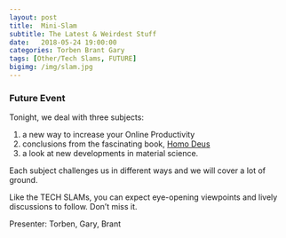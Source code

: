 ```yaml
---
layout: post
title:  Mini-Slam
subtitle: The Latest & Weirdest Stuff
date:   2018-05-24 19:00:00
categories: Torben Brant Gary 
tags: [Other/Tech Slams, FUTURE]
bigimg: /img/slam.jpg
---
```


### Future Event

Tonight, we deal with three subjects:

1. a new way to increase your Online Productivity
1. conclusions from the fascinating book, [Homo Deus](https://www.amazon.com/Homo-Deus-Brief-History-Tomorrow/dp/0062464310)
1. a look at new developments in material science. 

Each subject challenges us in different ways and we will cover a lot of ground. 

Like the TECH SLAMs, you can expect eye-opening viewpoints and lively discussions to follow. Don’t miss it.

Presenter: Torben, Gary, Brant

